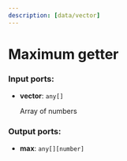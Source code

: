 ```yaml
---
description: [data/vector]
---
```


# Maximum getter

### Input ports:

* __vector__: `any[]`

    Array of numbers

### Output ports:

* __max__: `any[][number]`

